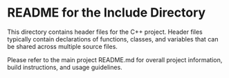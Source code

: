 # README for the Include Directory

This directory contains header files for the C++ project. Header files typically contain declarations of functions, classes, and variables that can be shared across multiple source files. 

Please refer to the main project README.md for overall project information, build instructions, and usage guidelines.